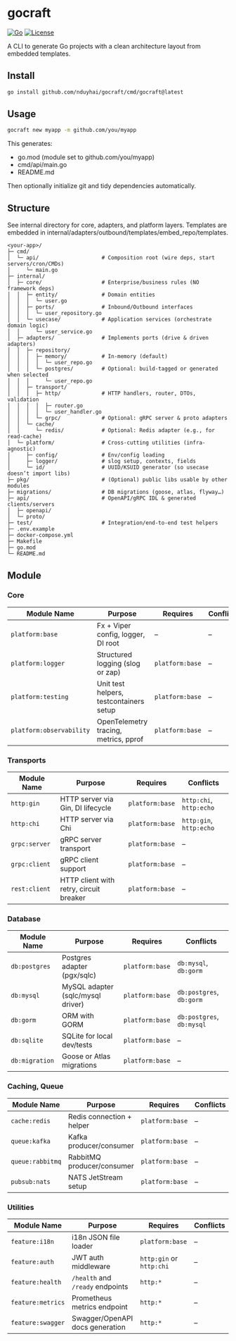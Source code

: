 # gocraft

[![Go](https://img.shields.io/badge/go-1.24+-blue)](https://go.dev/)
[![License](https://img.shields.io/github/license/ynduyhai/go-clean-arch-starter)](LICENSE)

A CLI to generate Go projects with a clean architecture layout from embedded templates.

## Install

```bash
go install github.com/nduyhai/gocraft/cmd/gocraft@latest
```

## Usage

```bash
gocraft new myapp -m github.com/you/myapp
```

This generates:
- go.mod (module set to github.com/you/myapp)
- cmd/api/main.go
- README.md

Then optionally initialize git and tidy dependencies automatically.

## Structure

See internal directory for core, adapters, and platform layers. Templates are embedded in internal/adapters/outbound/templates/embed_repo/templates.


```
<your-app>/
├─ cmd/
│  └─ api/                    # Composition root (wire deps, start servers/cron/CMDs)
│     └─ main.go
├─ internal/
│  ├─ core/                   # Enterprise/business rules (NO framework deps)
│  │  ├─ entity/              # Domain entities
│  │  │  └─ user.go
│  │  ├─ ports/               # Inbound/Outbound interfaces
│  │  │  └─ user_repository.go
│  │  └─ usecase/             # Application services (orchestrate domain logic)
│  │     └─ user_service.go
│  ├─ adapters/               # Implements ports (drive & driven adapters)
│  │  ├─ repository/
│  │  │  ├─ memory/           # In-memory (default)
│  │  │  │  └─ user_repo.go
│  │  │  └─ postgres/         # Optional: build-tagged or generated when selected
│  │  │     └─ user_repo.go
│  │  ├─ transport/
│  │  │  ├─ http/             # HTTP handlers, router, DTOs, validation
│  │  │  │  ├─ router.go
│  │  │  │  └─ user_handler.go
│  │  │  └─ grpc/             # Optional: gRPC server & proto adapters
│  │  └─ cache/
│  │     └─ redis/            # Optional: Redis adapter (e.g., for read-cache)
│  └─ platform/               # Cross-cutting utilities (infra-agnostic)
│     ├─ config/              # Env/config loading
│     ├─ logger/              # slog setup, contexts, fields
│     └─ id/                  # UUID/KSUID generator (so usecase doesn’t import libs)
├─ pkg/                       # (Optional) public libs usable by other modules
├─ migrations/                # DB migrations (goose, atlas, flyway…)
├─ api/                       # OpenAPI/gRPC IDL & generated clients/servers
│  ├─ openapi/
│  └─ proto/
├─ test/                      # Integration/end-to-end test helpers
├─ .env.example
├─ docker-compose.yml
├─ Makefile
├─ go.mod
└─ README.md

```

## Module

### Core
| Module Name              | Purpose                                 | Requires        | Conflicts |
| ------------------------ | --------------------------------------- | --------------- | --------- |
| `platform:base`          | Fx + Viper config, logger, DI root      | –               | –         |
| `platform:logger`        | Structured logging (slog or zap)        | `platform:base` | –         |
| `platform:testing`       | Unit test helpers, testcontainers setup | `platform:base` | –         |
| `platform:observability` | OpenTelemetry tracing, metrics, pprof   | `platform:base` | –         |


### Transports

| Module Name   | Purpose                                 | Requires        | Conflicts               |
| ------------- | --------------------------------------- | --------------- | ----------------------- |
| `http:gin`    | HTTP server via Gin, DI lifecycle       | `platform:base` | `http:chi`, `http:echo` |
| `http:chi`    | HTTP server via Chi                     | `platform:base` | `http:gin`, `http:echo` |
| `grpc:server` | gRPC server transport                   | `platform:base` | –                       |
| `grpc:client` | gRPC client support                     | `platform:base` | –                       |
| `rest:client` | HTTP client with retry, circuit breaker | `platform:base` | –                       |


### Database

| Module Name    | Purpose                           | Requires        | Conflicts                 |
| -------------- | --------------------------------- | --------------- | ------------------------- |
| `db:postgres`  | Postgres adapter (pgx/sqlc)       | `platform:base` | `db:mysql`, `db:gorm`     |
| `db:mysql`     | MySQL adapter (sqlc/mysql driver) | `platform:base` | `db:postgres`, `db:gorm`  |
| `db:gorm`      | ORM with GORM                     | `platform:base` | `db:postgres`, `db:mysql` |
| `db:sqlite`    | SQLite for local dev/tests        | `platform:base` | –                         |
| `db:migration` | Goose or Atlas migrations         | `platform:base` | –                         |


### Caching, Queue

| Module Name      | Purpose                    | Requires        | Conflicts |
| ---------------- | -------------------------- | --------------- | --------- |
| `cache:redis`    | Redis connection + helper  | `platform:base` | –         |
| `queue:kafka`    | Kafka producer/consumer    | `platform:base` | –         |
| `queue:rabbitmq` | RabbitMQ producer/consumer | `platform:base` | –         |
| `pubsub:nats`    | NATS JetStream setup       | `platform:base` | –         |


### Utilities

| Module Name       | Purpose                          | Requires                 | Conflicts |
| ----------------- | -------------------------------- | ------------------------ | --------- |
| `feature:i18n`    | i18n JSON file loader            | `platform:base`          | –         |
| `feature:auth`    | JWT auth middleware              | `http:gin` or `http:chi` | –         |
| `feature:health`  | `/health` and `/ready` endpoints | `http:*`                 | –         |
| `feature:metrics` | Prometheus metrics endpoint      | `http:*`                 | –         |
| `feature:swagger` | Swagger/OpenAPI docs generation  | `http:*`                 | –         |
